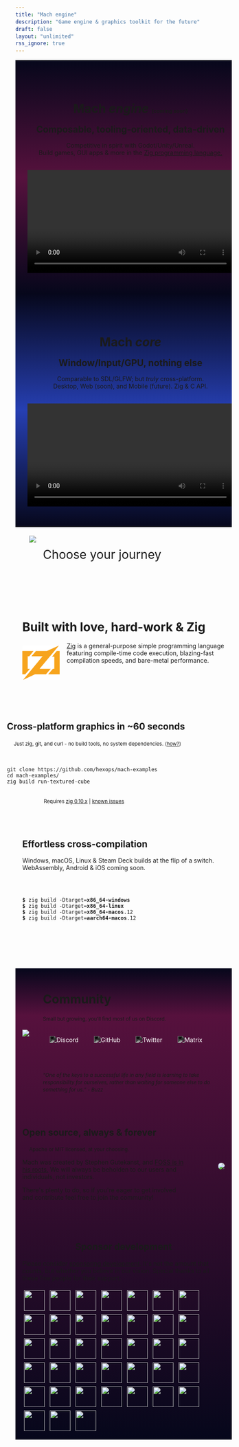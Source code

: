 ```yaml
---
title: "Mach engine"
description: "Game engine & graphics toolkit for the future"
draft: false
layout: "unlimited"
rss_ignore: true
---
```


<style>
    .p-warning {
        text-align: center;
        padding: 0;
        padding-top: 0.5rem;
        padding-bottom: 0.5rem;
        background: red;
    }

    .p-section {
        display: flex;
        flex-direction: row;
        padding: 1rem;
        margin-top: 3rem;
        align-items: center;
        justify-content: center;
    }

    .p-section-highlight {
        margin-top: 4rem;
        margin-bottom: 2rem;
    }

    .p-section-right {
        margin-left: 1rem;
    }

    .p-img-left {
        height: 10rem;
        margin-left: 4.5rem;
    }

    .p-img-right {
        height: 10rem;
        margin-right: 4.5rem;
    }

    .p-img-small {
        height: 6rem;
    }

    .p-logo {
        margin-right: 3rem;
        margin-top: 2rem;
    }

    .p-logo > img {
        height: 10rem;
        width: 100%;
    }

    .p-early-stages-left {
        text-align: right;
        padding-right: 2rem;
        border-right: 1px solid gray;
        height: 12rem;
        justify-content: center;
        display: flex;
        flex-direction: column;
    }

    .p-early-stages-right {
        text-align: left;
    }

    h2 {
        text-align: left;
        margin-top: 0;
    }

    .p-section.sponsors img {
        width: 3rem;
        height: 3rem;
        margin: 0.25rem;
    }

    .choose-your-journey {
        width: 100%;
        overflow: hidden;
    }

    .navbar {
        z-index: 1;
        background: rgba(255, 255, 255, 0.1);
        backdrop-filter: blur(0.5rem);
    }

    #content {
        margin-top: -3.3rem;
    }

    .choose-your-journey > .options {
        display: flex;
    }

    .choose-your-journey .engine,
    .choose-your-journey .core {
        flex-grow: 0; /* do not grow   - initial value: 0 */
        flex-shrink: 0; /* do not shrink - initial value: 1 */
        flex-basis: 60%; /* width/height  - initial value: auto */
        display: flex;
        flex-direction: column;
        height: 50rem;
    }

    .choose-your-journey .content > h1 {
        margin-top: 3rem;
    }

    .choose-your-journey .content > h2 {
        margin-bottom: 1rem;
    }

    .choose-your-journey .content > video {
        width: 30rem;
        padding: 1rem;
        margin-top: 1rem;
        margin-bottom: 1rem;
    }

    .choose-your-journey .engine > .content,
    .choose-your-journey .core > .content {
        display: flex;
        flex-direction: column;
        text-align: left;
        margin-top: 2rem;
    }

    .choose-your-journey .core > .content {
        align-items: flex-end;
        position: relative;
        left: 25%;
        margin-right: 2rem;
        align-self: start;
    }

    .choose-your-journey .engine > .content {
        margin-left: 2rem;
        align-self: end;
        position: relative;
        right: 20%;
    }

    .choose-your-journey .engine {
        background: linear-gradient(180deg, #56113d 0%, #06071b 100%);
        clip-path: polygon(0 0, 100% 0, 70% 100%, 0% 100%);
    }

    .choose-your-journey .core {
        background: linear-gradient(180deg, #263fb2 0%, #06071b 100%);
        clip-path: polygon(30% 0, 100% 0, 100% 100%, 0% 100%);
        position: relative;
        left: -17%;
    }

    .community {
        background: linear-gradient(180deg, #06071b 0%, #56113d 10%, #06071b 100%);
    }

    .community > .p-section > div {
        width: 30rem;
    }

    img.p-community-icon {
        height: 100%;
        /* https://codepen.io/sosuke/pen/Pjoqqp */
        filter: invert(100%) sepia(100%) saturate(0%) hue-rotate(143deg) brightness(105%) contrast(104%);
    }

    a.p-community-icon {
        padding: 1rem;
        display: inline-block;
        height: 3rem;
        text-decoration: none;
        box-sizing: content-box;
    }

    a.p-community-icon:hover,
    a.p-community-icon:active {
        background: rgba(255, 255, 255, 0.11);
    }

    .zero-height {
        height: 0;
        position: relative;
        z-index: 1;
        top: -10rem;
    }

    .zero-height img {
        height: 5rem;
        position: relative;
        top: -0.25rem;
        margin-right: 1rem;
    }

    .zero-height .big-button {
        height: 3rem;
    }

    .big-button {
        box-sizing: content-box;
        display: inline-flex;
        align-items: center;
        text-decoration: none;
        line-height: 3rem;
        padding: 2rem;
        filter: brightness(100%);
        font-size: 1.75rem;
        backdrop-filter: blur(0);
    }

    .big-button:before {
        position: absolute;
        z-index: -1;
        top: 0;
        right: 0;
        bottom: 0;
        left: 0;
        background: rgba(255, 255, 255, 0.1);
        backdrop-filter: blur(0.5rem);

        clip-path: polygon(0 0, calc(100% - 1rem) 0, 100% 1rem, 100% 100%, 1rem 100%, 0 calc(100% - 1rem));
        content: "";
    }

    .big-button:hover,
    .big-button:active {
        filter: drop-shadow(0 0 1rem #f784f2);
    }

    .cross-platform > a > video {
        width: 24rem; 
    }

    @media (max-width: 700px) {
        .p-warning {
            margin-top: 0;
        }
        .p-logo {
            margin: auto;
            margin-top: 0;
            margin-bottom: -2rem;
        }
        .p-logo img {
            margin-top: -1rem;
        }
        .p-section {
            margin-top: 4rem;
            display: block;
        }
        .p-section h2 {
            text-align: center;
        }
        .p-section-right {
            margin-left: 0;
        }
        .p-section small {
            margin: 0;
            display: block;
            text-align: center;
        }
        .p-img-left {
            margin: auto;
            margin-top: 2rem;
            margin-bottom: -1rem;
            height: 6rem;
        }
        .p-img-right {
            margin: auto;
            margin-bottom: 2rem;
            margin-top: -1rem;
            height: 6rem;
        }

        .p-section.sponsors > div > div {
            text-align: center !important;
        }

        .p-section.sponsors > img {
            position: relative;
            left: -1rem;
            top: 3rem;
        }

        .p-early-stages-left {
            border: 0;
            padding: 0;
            height: auto;
        }

        .p-early-stages-left > p {
            font-size: 83%; /* <small> */
        }

        .p-section.get-involved > div {
            width: auto !important;
        }

        .p-section.get-involved > div > p {
            text-align: center;
        }

        .p-section.get-involved > div:nth-child(2) {
            margin: auto !important;
            margin-top: 2rem !important;
        }

        .p-section iframe {
            width: 100%;
            height: 15rem;
        }

        .choose-your-journey .content > video {
            width: 100% !important;
        }

        .community > .p-section > div {
            width: auto;
        }
    }


    @media (max-width: 1280px) {
        .choose-your-journey .options {
            flex-direction: column;
        }

        .choose-your-journey .engine,
        .choose-your-journey .core {
            clip-path: none !important;
        }

        .choose-your-journey .engine {
            background: linear-gradient(180deg, #06071b 0%, #56113d 50%, #06071b 100%) !important;
        }

        .choose-your-journey .core {
            background: linear-gradient(180deg, #06071b 0%, #263fb2 50%, #06071b 100%) !important;
            left: auto !important;
        }

        .choose-your-journey .content {
            width: 100%;
            text-align: center !important;
            padding: 1rem !important;
            align-items: center !important;
            align-self: center !important;
            left: auto !important;
            right: auto !important;
            margin-left: auto !important;
            margin-right: auto !important;
        }

        .zero-height {
            height: auto !important;
            top: 0 !important;
            margin: 0.5rem 0 2rem 0;
        }

        .cross-platform > a > video {
            width: 100%; 
        }
    }
</style>

<div class="choose-your-journey">
    <div class="options">
        <div class="engine">
            <div class="content">
                <h1>Mach <em>engine</em> <span style="font-size: 12px;">(coming soon)</span></h1>
                <h2>Composable, tooling-oriented, data-driven</h2>
                <span>Competitive in spirit with Godot/Unity/Unreal.</span>
                <span>Build games, GUI apps & more in the <a href="https://ziglang.org/">Zig programming language.</a></span>
                <video autoplay loop>
                    <source src="https://user-images.githubusercontent.com/3173176/164985604-8f86fac1-68aa-4f64-a33f-1f7f45219d31.mp4" type="video/mp4" />
                </video>
            </div>
        </div>
        <div class="core">
            <div class="content">
                <h1 align="center">Mach <em>core</em></h1>
                <h2>Window/Input/GPU, nothing else</h2>
                <span>Comparable to SDL/GLFW; but <em>truly</em> cross-platform.</span>
                <span>Desktop, Web (soon), and Mobile (future). Zig & C API.</span>
                <video autoplay loop>
                    <source src="https://user-images.githubusercontent.com/3173176/163732353-14657abc-d8d6-4367-847f-2b06821a1727.mp4" type="video/mp4" />
                </video>
            </div>
        </div>
    </div>
    <div class="zero-height">
        <a href="/docs" class="big-button">
            <img src="/img/wrench.svg" />
            Choose your journey
        </a>
    </div>
</div>

<div class="p-section built-with">
    <div style="text-align: left;">
        <h1 style="margin-top: 0;">Built with love, hard-work & Zig</h1>
        <img style="float: left; height: 5rem; margin-right: 1rem; margin-top: 0.5rem;" src="https://raw.githubusercontent.com/ziglang/logo/6446ba8e37a0651da720d8869e1ce9264fa0c0b9/zig-mark.svg" />
        <p><a href="https://ziglang.org">Zig</a> is a general-purpose simple programming language featuring compile-time code execution, blazing-fast compilation speeds, and bare-metal performance.</p>
    </div>
</div>

<div class="p-section p-section-highlight cross-platform">
    <a style="margin-right: 1rem;" href="https://user-images.githubusercontent.com/3173176/164985623-93e01957-a86b-4607-827d-2a6cda32a409.mp4">
        <video autoplay loop>
            <source src="https://user-images.githubusercontent.com/3173176/164985623-93e01957-a86b-4607-827d-2a6cda32a409.mp4" type="video/mp4" />
        </video>
    </a>
    <div class="p-section-right">
        <div style="text-align: left;">
            <h2>Cross-platform graphics in ~60 seconds</h2>
            <small style="margin-left: 1rem; display: inline-block; width: 35rem;">Just zig, git, and curl - no build tools, no system dependencies. (<a href="">how?</a>)</small>
        </div>
        <div>
            <code>
                <pre>
git clone https://github.com/hexops/mach-examples
cd mach-examples/
zig build run-textured-cube</pre>
            </code>
            <small>
                Requires <a href="https://ziglang.org">zig 0.10.x</a> |
                <a href="https://github.com/hexops/mach/blob/main/doc/known-issues.md#known-issues">known issues</a>
            </small>
        </div>
    </div>
</div>

<div class="p-section">
    <div style="text-align: left;">
        <h2>Effortless cross-compilation</h2>
        <p>Windows, macOS, Linux & Steam Deck builds at the flip of a switch. WebAssembly, Android & iOS coming soon.</p>
        <code>
            <pre>
<strong>$</strong> zig build -Dtarget=<strong>x86_64-windows</strong>
<strong>$</strong> zig build -Dtarget=<strong>x86_64-linux</strong>
<strong>$</strong> zig build -Dtarget=<strong>x86_64-macos</strong>.12
<strong>$</strong> zig build -Dtarget=<strong>aarch64-macos</strong>.12</pre>
        </code>
    </div>
</div>

<div class="community">
    <div class="p-section">
        <a href="https://twitter.com/slimsag">
            <img class="p-img-right" style="height: 20rem; margin-right: 2rem;" src="/img/wrench_rocket.svg" />
        </a>
        <div style="text-align: left">
            <h1>Community</h1>
            <small>Small but growing, you'll find most of us on Discord.</small>
            <br />
            <br />
            <a href="https://discord.gg/XNG3NZgCqp" class="p-community-icon">
                <img alt="Discord" class="p-community-icon" src="/img/discord.svg" />
            </a>
            <a href="https://github.com/hexops/mach" class="p-community-icon">
                <img alt="GitHub" class="p-community-icon" src="/img/github.svg" />
            </a>
            <a href="https://twitter.com/machengine" class="p-community-icon">
                <img alt="Twitter" class="p-community-icon" src="/img/twitter.svg" />
            </a>
            <a href="https://matrix.to/#/#hexops:matrix.org" class="p-community-icon">
                <img alt="Matrix" class="p-community-icon" src="/img/matrix.svg" />
            </a>
            <br />
            <br />
            <small><em>“One of the keys to a successful life in any field is learning to take responsibility for ourselves, rather than waiting for someone else to do something for us.” - Buzz</em></small>
        </div>
    </div>
    <div class="p-section">
        <div style="text-align: left;">
            <h2>Open source, always & forever</h2>
            <small style="margin-left: 1rem;">Apache or MIT licensed, at your choosing.</small>
            <p>
                Mach was created by Stephen Gutekanst, and <a href="https://devlog.hexops.com/2021/increasing-my-contribution-to-zig-to-200-a-month#i-grew-up-playing-linux-games-like-mania-drive">FOSS is in his roots.</a> We will always be
                beholden to our users and individuals, not investors.
            </p>
            <p>There's plenty to do, so if you're eager to get involved and contribute feel free to join the community!</p>
        </div>
        <a href="https://twitter.com/slimsag">
            <img class="p-img-left p-img-small" style="border-radius: 100%;" src="https://avatars.githubusercontent.com/u/3173176?v=4" />
        </a>
    </div>
    <div class="p-section sponsors">
        <div>
            <h2 style="text-align: center;">Sponsor development</h2>
            <p>Please consider <a href="https://github.com/sponsors/slimsag">sponsoring development</a>. It's not the amount that counts, but whether you believe in our vision. Special thanks to all these fine people for their support:</p>
            <div style="max-width: 50rem; text-align: left; margin-top: 1rem;">
                <!-- tier2 -->
                <a href="https://github.com/wilsonk"><img src="https://images.weserv.nl/?url=github.com/wilsonk.png?v=4&h=60&w=60&fit=cover&mask=circle&maxage=7d" width="60px" alt="" /></a>
                <a href="https://github.com/jamii"><img src="https://images.weserv.nl/?url=github.com/jamii.png?v=4&h=60&w=60&fit=cover&mask=circle&maxage=7d" width="60px" alt="" /></a>
                <a href="https://github.com/ziglang"><img src="https://images.weserv.nl/?url=github.com/ziglang.png?v=4&h=60&w=60&fit=cover&mask=circle&maxage=7d" width="60px" alt="" /></a>
                <a href="https://github.com/shintales"><img src="https://images.weserv.nl/?url=github.com/shintales.png?v=4&h=60&w=60&fit=cover&mask=circle&maxage=7d" width="60px" alt="" /></a>
                <a href="https://github.com/m3talsmith"><img src="https://images.weserv.nl/?url=github.com/m3talsmith.png?v=4&h=60&w=60&fit=cover&mask=circle&maxage=7d" width="60px" alt="" /></a>
                <a href="https://github.com/mitchellh"><img src="https://images.weserv.nl/?url=github.com/mitchellh.png?v=4&h=60&w=60&fit=cover&mask=circle&maxage=7d" width="60px" alt="" /></a>
                <a href="https://github.com/dzrw"><img src="https://images.weserv.nl/?url=github.com/dzrw.png?v=4&h=60&w=60&fit=cover&mask=circle&maxage=7d" width="60px" alt="" /></a>
                <a href="https://github.com/sid405"><img src="https://images.weserv.nl/?url=github.com/sid405.png?v=4&h=60&w=60&fit=cover&mask=circle&maxage=7d" width="60px" alt="" /></a>
                <a href="https://github.com/davidroman0O"><img src="https://images.weserv.nl/?url=github.com/davidroman0O.png?v=4&h=60&w=60&fit=cover&mask=circle&maxage=7d" width="60px" alt="" /></a>
                <!-- tier2 -->
                <!-- tier1 -->
                <a href="https://github.com/mattnite"><img src="https://images.weserv.nl/?url=github.com/mattnite.png?v=4&h=60&w=60&fit=cover&mask=circle&maxage=7d" width="60px" alt="" /></a>
                <a href="https://github.com/andrewrk"><img src="https://images.weserv.nl/?url=github.com/andrewrk.png?v=4&h=60&w=60&fit=cover&mask=circle&maxage=7d" width="60px" alt="" /></a>
                <a href="https://github.com/Luukdegram"><img src="https://images.weserv.nl/?url=github.com/Luukdegram.png?v=4&h=60&w=60&fit=cover&mask=circle&maxage=7d" width="60px" alt="" /></a>
                <a href="https://github.com/Jack-Ji"><img src="https://images.weserv.nl/?url=github.com/Jack-Ji.png?v=4&h=60&w=60&fit=cover&mask=circle&maxage=7d" width="60px" alt="" /></a>
                <a href="https://github.com/kristoff-it"><img src="https://images.weserv.nl/?url=github.com/kristoff-it.png?v=4&h=60&w=60&fit=cover&mask=circle&maxage=7d" width="60px" alt="" /></a>
                <a href="https://github.com/tauoverpi"><img src="https://images.weserv.nl/?url=github.com/tauoverpi.png?v=4&h=60&w=60&fit=cover&mask=circle&maxage=7d" width="60px" alt="" /></a>
                <a href="https://github.com/TommiSinivuo"><img src="https://images.weserv.nl/?url=github.com/TommiSinivuo.png?v=4&h=60&w=60&fit=cover&mask=circle&maxage=7d" width="60px" alt="" /></a>
                <a href="https://github.com/jayschwa"><img src="https://images.weserv.nl/?url=github.com/jayschwa.png?v=4&h=60&w=60&fit=cover&mask=circle&maxage=7d" width="60px" alt="" /></a>
                <a href="https://github.com/jacobsandlund"><img src="https://images.weserv.nl/?url=github.com/jacobsandlund.png?v=4&h=60&w=60&fit=cover&mask=circle&maxage=7d" width="60px" alt="" /></a>
                <a href="https://github.com/jorangreef"><img src="https://images.weserv.nl/?url=github.com/jorangreef.png?v=4&h=60&w=60&fit=cover&mask=circle&maxage=7d" width="60px" alt="" /></a>
                <a href="https://github.com/karelp"><img src="https://images.weserv.nl/?url=github.com/karelp.png?v=4&h=60&w=60&fit=cover&mask=circle&maxage=7d" width="60px" alt="" /></a>
                <a href="https://github.com/ifreund"><img src="https://images.weserv.nl/?url=github.com/ifreund.png?v=4&h=60&w=60&fit=cover&mask=circle&maxage=7d" width="60px" alt="" /></a>
                <a href="https://github.com/shritesh"><img src="https://images.weserv.nl/?url=github.com/shritesh.png?v=4&h=60&w=60&fit=cover&mask=circle&maxage=7d" width="60px" alt="" /></a>
                <a href="https://github.com/user01"><img src="https://images.weserv.nl/?url=github.com/user01.png?v=4&h=60&w=60&fit=cover&mask=circle&maxage=7d" width="60px" alt="" /></a>
                <a href="https://github.com/silversquirl"><img src="https://images.weserv.nl/?url=github.com/silversquirl.png?v=4&h=60&w=60&fit=cover&mask=circle&maxage=7d" width="60px" alt="" /></a>
                <a href="https://github.com/teknico"><img src="https://images.weserv.nl/?url=github.com/teknico.png?v=4&h=60&w=60&fit=cover&mask=circle&maxage=7d" width="60px" alt="" /></a>
                <a href="https://github.com/LostKobrakai"><img src="https://images.weserv.nl/?url=github.com/LostKobrakai.png?v=4&h=60&w=60&fit=cover&mask=circle&maxage=7d" width="60px" alt="" /></a>
                <a href="https://github.com/jagt"><img src="https://images.weserv.nl/?url=github.com/jagt.png?v=4&h=60&w=60&fit=cover&mask=circle&maxage=7d" width="60px" alt="" /></a>
                <a href="https://github.com/ChrisGute"><img src="https://images.weserv.nl/?url=github.com/ChrisGute.png?v=4&h=60&w=60&fit=cover&mask=circle&maxage=7d" width="60px" alt="" /></a>
                <a href="https://github.com/dylanmcdiarmid"><img src="https://images.weserv.nl/?url=github.com/dylanmcdiarmid.png?v=4&h=60&w=60&fit=cover&mask=circle&maxage=7d" width="60px" alt="" /></a>
                <a href="https://github.com/MEATANDMEAT"><img src="https://images.weserv.nl/?url=github.com/MEATANDMEAT.png?v=4&h=60&w=60&fit=cover&mask=circle&maxage=7d" width="60px" alt="" /></a>
                <a href="https://github.com/johnburton"><img src="https://images.weserv.nl/?url=github.com/johnburton.png?v=4&h=60&w=60&fit=cover&mask=circle&maxage=7d" width="60px" alt="" /></a>
                <a href="https://github.com/ryupold"><img src="https://images.weserv.nl/?url=github.com/ryupold.png?v=4&h=60&w=60&fit=cover&mask=circle&maxage=7d" width="60px" alt="" /></a>
                <a href="https://github.com/genejo"><img src="https://images.weserv.nl/?url=github.com/genejo.png?v=4&h=60&w=60&fit=cover&mask=circle&maxage=7d" width="60px" alt="" /></a>
                <a href="https://github.com/hryx"><img src="https://images.weserv.nl/?url=github.com/hryx.png?v=4&h=60&w=60&fit=cover&mask=circle&maxage=7d" width="60px" alt="" /></a>
                <a href="https://github.com/r4gus"><img src="https://images.weserv.nl/?url=github.com/r4gus.png?v=4&h=60&w=60&fit=cover&mask=circle&maxage=7d" width="60px" alt="" /></a>
                <a href="https://github.com/batiati"><img src="https://images.weserv.nl/?url=github.com/batiati.png?v=4&h=60&w=60&fit=cover&mask=circle&maxage=7d" width="60px" alt="" /></a>
                <a href="https://github.com/kooparse"><img src="https://images.weserv.nl/?url=github.com/kooparse.png?v=4&h=60&w=60&fit=cover&mask=circle&maxage=7d" width="60px" alt="" /></a>
                <a href="https://github.com/Manuzor"><img src="https://images.weserv.nl/?url=github.com/Manuzor.png?v=4&h=60&w=60&fit=cover&mask=circle&maxage=7d" width="60px" alt="" /></a>
                <!-- tier1 -->
            </div>
        </div>
    </div>
</div>

